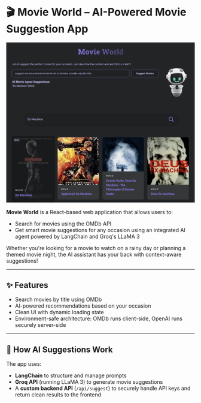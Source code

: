 # 🎬 Movie World – AI-Powered Movie Suggestion App

![Screenshot](Screenshot.png)

**Movie World** is a React-based web application that allows users to:
- Search for movies using the OMDb API
- Get smart movie suggestions for any occasion using an integrated AI agent powered by LangChain and Groq's LLaMA 3

Whether you're looking for a movie to watch on a rainy day or planning a themed movie night, the AI assistant has your back with context-aware suggestions!

---

## ✨ Features

- Search movies by title using OMDb
- AI-powered recommendations based on your occasion
- Clean UI with dynamic loading state
- Environment-safe architecture: OMDb runs client-side, OpenAI runs securely server-side

---

## 🤖 How AI Suggestions Work

The app uses:
- **LangChain** to structure and manage prompts
- **Groq API** (running LLaMA 3) to generate movie suggestions
- A **custom backend API** (`/api/suggest`) to securely handle API keys and return clean results to the frontend
